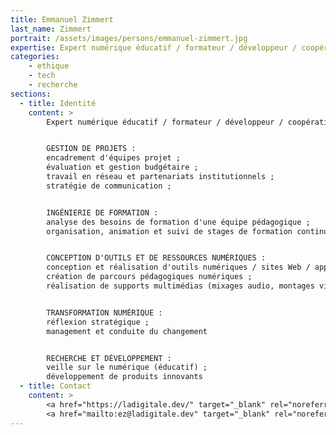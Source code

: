 ```yaml
---
title: Emmanuel Zimmert
last_name: Zimmert
portrait: /assets/images/persons/emmanuel-zimmert.jpg
expertise: Expert numérique éducatif / formateur / développeur / coopération linguistique
categories:
    - ethique
    - tech
    - recherche
sections:
  - title: Identité
    content: >
        Expert numérique éducatif / formateur / développeur / coopération linguistique


        GESTION DE PROJETS :
        encadrement d'équipes projet ;
        évaluation et gestion budgétaire ;
        travail en réseau et partenariats institutionnels ;
        stratégie de communication ;


        INGÉNIERIE DE FORMATION :
        analyse des besoins de formation d'une équipe pédagogique ;
        organisation, animation et suivi de stages de formation continue pour professeurs de FLE


        CONCEPTION D'OUTILS ET DE RESSOURCES NUMÉRIQUES :
        conception et réalisation d'outils numériques / sites Web / applications mobiles / plateformes d'apprentissage à distance ;
        création de parcours pédagogiques numériques ;
        réalisation de supports multimédias (mixages audio, montages vidéo, etc.)


        TRANSFORMATION NUMÉRIQUE :
        réflexion stratégique ;
        management et conduite du changement


        RECHERCHE ET DÉVELOPPEMENT :
        veille sur le numérique (éducatif) ;
        développement de produits innovants
  - title: Contact
    content: >
        <a href="https://ladigitale.dev/" target="_blank" rel="noreferrer">Site</a> –
        <a href="mailto:ez@ladigitale.dev" target="_blank" rel="noreferrer">Mail</a>
---
```


